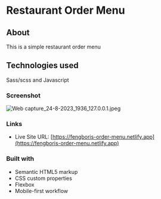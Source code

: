 # Restaurant Order Menu

## About

This is a simple restaurant order menu

## Technologies used

Sass/scss and Javascript

### Screenshot

![Web capture_24-8-2023_1936_127.0.0.1.jpeg](Web20%capture_24-8-2023_1936_127.0.0.1.jpeg)

### Links

- Live Site URL: [https://fengboris-order-menu.netlify.app](https://fengboris-order-menu.netlify.app)

### Built with

- Semantic HTML5 markup
- CSS custom properties
- Flexbox
- Mobile-first workflow
